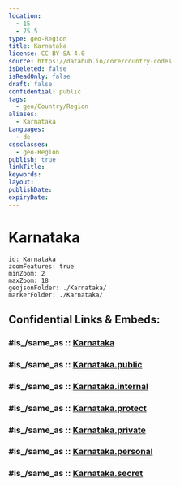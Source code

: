 ```yaml
---
location:
  - 15
  - 75.5
type: geo-Region
title: Karnataka
license: CC BY-SA 4.0
source: https://datahub.io/core/country-codes
isDeleted: false
isReadOnly: false
draft: false
confidential: public
tags:
  - geo/Country/Region
aliases:
  - Karnataka
Languages:
  - de
cssclasses:
  - geo-Region
publish: true
linkTitle:
keywords:
layout:
publishDate:
expiryDate:
---
```


# Karnataka

```leaflet
id: Karnataka
zoomFeatures: true 
minZoom: 2 
maxZoom: 18
geojsonFolder: ./Karnataka/
markerFolder: ./Karnataka/
```


## Confidential Links & Embeds: 

### #is_/same_as :: [Karnataka](/_Standards/Earth/Continent/Asia/Asia~South/India/States~India/Karnataka.md) 

### #is_/same_as :: [Karnataka.public](/_public/Earth/Continent/Asia/Asia~South/India/States~India/Karnataka.public.md) 

### #is_/same_as :: [Karnataka.internal](/_internal/Earth/Continent/Asia/Asia~South/India/States~India/Karnataka.internal.md) 

### #is_/same_as :: [Karnataka.protect](/_protect/Earth/Continent/Asia/Asia~South/India/States~India/Karnataka.protect.md) 

### #is_/same_as :: [Karnataka.private](/_private/Earth/Continent/Asia/Asia~South/India/States~India/Karnataka.private.md) 

### #is_/same_as :: [Karnataka.personal](/_personal/Earth/Continent/Asia/Asia~South/India/States~India/Karnataka.personal.md) 

### #is_/same_as :: [Karnataka.secret](/_secret/Earth/Continent/Asia/Asia~South/India/States~India/Karnataka.secret.md)


